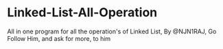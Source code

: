 # Linked-List-All-Operation
All in one program for all the operation's of Linked List, By @NJN1RAJ, Go Follow Him, and ask for more, to him
